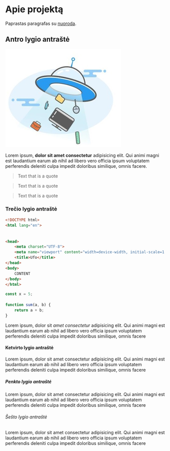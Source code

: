 # Apie projektą

Paprastas paragrafas su [nuoroda](https://example.com).

## Antro lygio antraštė

![ufo](./ufo.jpg)

Lorem ipsum, **dolor sit amet consectetur** adipisicing elit. Qui animi magni est laudantium earum ab nihil ad libero vero officia ipsum voluptatem perferendis deleniti culpa impedit doloribus similique, omnis facere.

> Text that is a quote

> Text that is a quote

> Text that is a quote
### Trečio lygio antraštė

```html
<!DOCTYPE html>
<html lang="en">


<head>
    <meta charset="UTF-8">
    <meta name="viewport" content="width=device-width, initial-scale=1.0">
    <title>Ufo</title>
</head>
<body>
    CONTENT
</body>
</html>
```

```js
const x = 5;

function sum(a, b) {
    return a + b;
}
```
Lorem ipsum, dolor sit _amet consectetur_ adipisicing elit. Qui animi magni est laudantium earum ab nihil ad libero vero officia ipsum voluptatem perferendis deleniti culpa impedit doloribus similique, omnis facere

#### Ketvirto lygio antraštė

Lorem ipsum, dolor sit amet consectetur adipisicing elit. Qui animi magni est laudantium earum ab nihil ad libero vero officia ipsum voluptatem perferendis deleniti culpa impedit doloribus similique, omnis facere

##### Penkto lygio antraštė

Lorem ipsum, dolor sit amet consectetur adipisicing elit. Qui animi magni est laudantium earum ab nihil ad libero vero officia ipsum voluptatem perferendis deleniti culpa impedit doloribus similique, omnis facere

###### Šešto lygio antraštė

Lorem ipsum, dolor sit amet consectetur adipisicing elit. Qui animi magni est laudantium earum ab nihil ad libero vero officia ipsum voluptatem perferendis deleniti culpa impedit doloribus similique, omnis facere